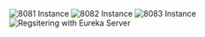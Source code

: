 ![8081 Instance](https://github.com/user-attachments/assets/5cdfa6cd-c247-4d8b-829b-d3193a742b87)
![8082 Instance](https://github.com/user-attachments/assets/f7f0155e-3cc7-495f-89b0-65c37e6fe8d1)
![8083 Instance](https://github.com/user-attachments/assets/606bdfcd-58dc-4a4a-ab60-6236df29f5e0)
![Regsitering with Eureka Server](https://github.com/user-attachments/assets/c79230ab-3808-4cac-a26b-4e8e70db5484)

